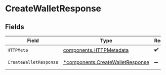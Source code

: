 # CreateWalletResponse


## Fields

| Field                                                                               | Type                                                                                | Required                                                                            | Description                                                                         |
| ----------------------------------------------------------------------------------- | ----------------------------------------------------------------------------------- | ----------------------------------------------------------------------------------- | ----------------------------------------------------------------------------------- |
| `HTTPMeta`                                                                          | [components.HTTPMetadata](../../models/components/httpmetadata.md)                  | :heavy_check_mark:                                                                  | N/A                                                                                 |
| `CreateWalletResponse`                                                              | [*components.CreateWalletResponse](../../models/components/createwalletresponse.md) | :heavy_minus_sign:                                                                  | Wallet created                                                                      |